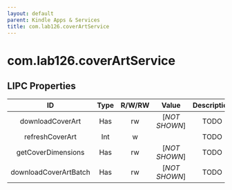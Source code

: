 ```yaml
---
layout: default
parent: Kindle Apps & Services
title: com.lab126.coverArtService
---
```


# com.lab126.coverArtService

## LIPC Properties

| ID                    | Type | R/W/RW | Value         | Description |
|:---------------------:|:----:|:------:|:-------------:|:-----------:|
| downloadCoverArt      | Has  | rw     | [*NOT SHOWN*] | TODO        |
| refreshCoverArt       | Int  | w      |               | TODO        |
| getCoverDimensions    | Has  | rw     | [*NOT SHOWN*] | TODO        |
| downloadCoverArtBatch | Has  | rw     | [*NOT SHOWN*] | TODO        |